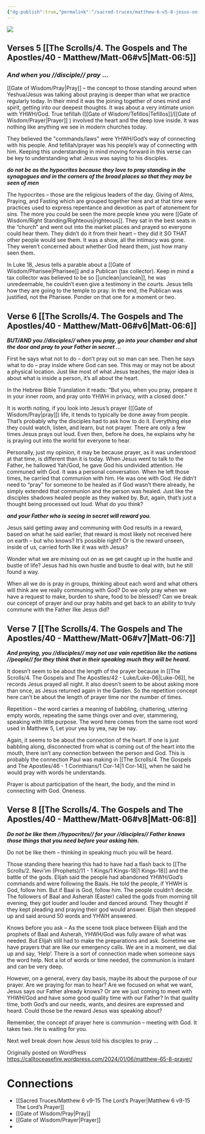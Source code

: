 ```yaml
---
{"dg-publish":true,"permalink":"/sacred-truces/matthew-6-v5-8-jesus-on-prayer/"}
---
```




![](https://calltoceasefire.wordpress.com/wp-content/uploads/2024/01/1f8ebfb3-d3e2-4249-907b-f798f4ac5f11.webp)

## Verses 5 [[The Scrolls/4. The Gospels and The Apostles/40 - Matthew/Matt-06#v5\|Matt-06:5]]

### ***And when you //disciple// pray*** …

[[Gate of Wisdom/Pray\|Pray]] – the concept to those standing around when Yeshua/Jesus was talking about praying is deeper than what we practice regularly today. In their mind it was the joining together of ones mind and spirit, getting into our deepest thoughts. It was about a very intimate union with YHWH/God. True tefillah ([[Gate of Wisdom/Tefillos\|Tefillos]]/[[Gate of Wisdom/Prayer\|Prayer]] ) involved the heart and the deep love inside. It was nothing like anything we see in modern churches today.

They believed the "commands/laws" were YHWH/God’s way of connecting with his people. And tefillah/prayer was his people’s way of connecting with him. Keeping this understanding in mind moving forward in this verse can be key to understanding what Jesus was saying to his disciples.

***do not be as the hypocrites because they love to pray standing in the synagogues and in the corners of the broad places so that they may be seen of men***

The hypocrites – those are the religious leaders of the day. Giving of Alms, Praying, and Fasting which are grouped together here and at that time were practices used to express repentance and devotion as part of atonement for sins. The more you could be seen the more people knew you were [[Gate of Wisdom/Right Standing/Righteous\|righteous]]. They sat in the best seats in the “church” and went out into the market places and prayed so everyone could hear them. They didn’t do it from their heart – they did it SO THAT other people would see them. It was a show, all the intimacy was gone. They weren’t concerned about whether God heard them, just how many seen them.

In Luke 18, Jesus tells a parable about a [[Gate of Wisdom/Pharisee\|Pharisee]] and a Publican (tax collector). Keep in mind a tax collector was believed to be so [[unclean\|unclean]], he was unredeemable, he couldn’t even give a testimony in the courts. Jesus tells how they are going to the temple to pray. In the end, the Publican was justified, not the Pharisee. Ponder on that one for a moment or two.

## Verse 6 [[The Scrolls/4. The Gospels and The Apostles/40 - Matthew/Matt-06#v6\|Matt-06:6]]

***BUT/AND you //disciples// when you pray, go into your chamber and shut the door and pray to your Father in secret …***

First he says what not to do – don’t pray out so man can see. Then he says what to do – pray inside where God can see. This may or may not be about a physical location. Just like most of what Jesus teaches, the major idea is about what is inside a person, it’s all about the heart.

In the Hebrew Bible Translation it reads: “But you, when you pray, prepare it in your inner room, and pray unto YHWH in privacy, with a closed door.”

It is worth noting, if you look into Jesus’s prayer ([[Gate of Wisdom/Pray\|pray]]) life, it tends to typically be done away from people. That’s probably why the disciples had to ask how to do it. Everything else they could watch, listen, and learn, but not prayer. There are only a few times Jesus prays out loud. Even then, before he does, he explains why he is praying out into the world for everyone to hear.

Personally, just my opinion, it may be because prayer, as it was understood at that time, is different than it is today. When Jesus went to talk to the Father, he hallowed Yah/God, he gave God his undivided attention. He communed with God. It was a personal conversation. When he left those times, he carried that communion with him. He was one with God. He didn’t need to “pray” for someone to be healed as if God wasn’t there already, he simply extended that communion and the person was healed. Just like the disciples shadows healed people as they walked by. But, again, that’s just a thought being processed out loud. What do you think?

***and your Father who is seeing in secret will reward you.***

Jesus said getting away and communing with God results in a reward, based on what he said earlier, that reward is most likely not received here on earth – but who knows? It’s possible right? Or is the reward unseen, inside of us, carried forth like it was with Jesus? 

Wonder what we are missing out on as we get caught up in the hustle and bustle of life? Jesus had his own hustle and bustle to deal with, but he still found a way.

When all we do is pray in groups, thinking about each word and what others will think are we really communing with God? Do we only pray when we have a request to make, burden to share, food to be blessed? Can we break our concept of prayer and our pray habits and get back to an ability to truly commune with the Father like Jesus did?

## Verse 7 [[The Scrolls/4. The Gospels and The Apostles/40 - Matthew/Matt-06#v7\|Matt-06:7]]

***And praying, you //disciples// may not use vain repetition like the nations //people// for they think that in their speaking much they will be heard.***

It doesn’t seem to be about the length of the prayer because in [[The Scrolls/4. The Gospels and The Apostles/42 - Luke/Luke-06\|Luke-06]], he records Jesus prayed all night. It also doesn’t seem to be about asking more than once, as Jesus returned again in the Garden. So the repetition concept here can’t be about the length of prayer time nor the number of times.

Repetition – the word carries a meaning of babbling, chattering, uttering empty words, repeating the same things over and over, stammering, speaking with little purpose. The word here comes from the same root word used in Matthew 5, Let your yea by yea, nay be nay.

Again, it seems to be about the connection of the heart. If one is just babbling along, disconnected from what is coming out of the heart into the mouth, there isn’t any connection between the person and God. This is probably the connection Paul was making in [[The Scrolls/4. The Gospels and The Apostles/46 - 1 Corinthians/1 Cor-14\|1 Cor-14]], when he said he would pray with words he understands.

Prayer is about participation of the heart, the body, and the mind in connecting with God. Oneness.

## Verse 8 [[The Scrolls/4. The Gospels and The Apostles/40 - Matthew/Matt-06#v8\|Matt-06:8]]

***Do not be like them //hypocrites// for your //disciples// Father knows those things that you need before your asking him.***

Do not be like them – thinking in speaking much you will be heard.

Those standing there hearing this had to have had a flash back to [[The Scrolls/2. Nevi'im (Prophets)/11 - 1 Kings/1 Kings-18\|1 Kings-18]]  and the battle of the gods. Elijah said the people had abandoned YHWH/God’s commands and were following the Baals. He told the people, if YHWH is God, follow him. But if Baal is God, follow him. The people couldn’t decide. The followers of Baal and Asherah (Easter) called the gods from morning till evening, they got louder and louder and danced around. They thought if they kept pleading and praying their god would answer. Elijah then stepped up and said around 50 words and YHWH answered.

Knows before you ask – As the scene took place between Elijah and the prophets of Baal and Asherah, YHWH/God was fully aware of what was needed. But Elijah still had to make the preparations and ask. Sometime we have prayers that are like our emergency calls. We are in a moment, we dial up and say, ‘Help’. There is a sort of connection made when someone says the word help. Not a lot of words or time needed, the communion is instant and can be very deep.

However, on a general, every day basis, maybe its about the purpose of our prayer. Are we praying for man to hear? Are we focused on what we want, Jesus says our Father already knows? Or are we just coming to meet with YHWH/God and have some good quality time with our Father? In that quality time, both God’s and our needs, wants, and desires are expressed and heard. Could those be the reward Jesus was speaking about?

Remember, the concept of prayer here is communion – meeting with God. It takes two. He is waiting for you.

Next well break down how Jesus told his disciples to pray …



Originally posted on WordPress  https://calltoceasefire.wordpress.com/2024/01/06/matthew-65-8-prayer/

# Connections
- [[Sacred Truces/Matthew 6 v9-15 The Lord’s Prayer\|Matthew 6 v9-15 The Lord’s Prayer]]
- [[Gate of Wisdom/Pray\|Pray]]
- [[Gate of Wisdom/Prayer\|Prayer]]
- 